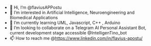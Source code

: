 - 👋 Hi, I’m @flaviusAPPostu
- 👀 I’m interested in Artificial Intelligence, Neuroengineering and Biomedical Applications
- 🌱 I’m currently learning UML, Javascript, C++ , Arduino
- 💞️ I’m looking to collaborate on a Telegram AI Personal Assistant Bot, current development stage accessible @IntelligenTino_bot 
- 📫 How to reach me @https://www.linkedin.com/in/flavius-apostu/

<!---
flaviusAPPostu/flaviusAPPostu is a ✨ special ✨ repository because its `README.md` (this file) appears on your GitHub profile.
You can click the Preview link to take a look at your changes.
--->
